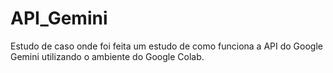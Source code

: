 # API_Gemini
Estudo de caso onde foi feita um estudo de como funciona a API do Google Gemini utilizando o ambiente do Google Colab. 
